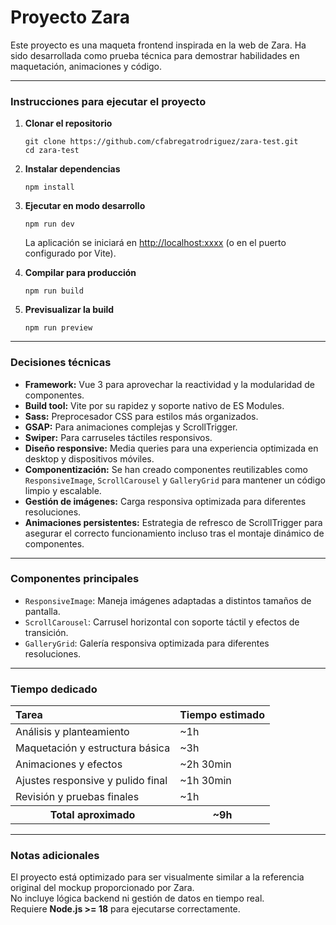 <h1>Proyecto Zara</h1>

<p>Este proyecto es una maqueta frontend inspirada en la web de Zara. Ha sido desarrollada como prueba técnica para demostrar habilidades en maquetación, animaciones y código.</p>

<hr>

<h3>Instrucciones para ejecutar el proyecto</h3>

<ol>
  <li><strong>Clonar el repositorio</strong>
    <pre><code>git clone https://github.com/cfabregatrodriguez/zara-test.git
cd zara-test</code></pre>
  </li>

  <li><strong>Instalar dependencias</strong>
    <pre><code>npm install</code></pre>
  </li>

  <li><strong>Ejecutar en modo desarrollo</strong>
    <pre><code>npm run dev</code></pre>
    <p>La aplicación se iniciará en <a href="http://localhost:xxxx">http://localhost:xxxx</a> (o en el puerto configurado por Vite).</p>
  </li>

  <li><strong>Compilar para producción</strong>
    <pre><code>npm run build</code></pre>
  </li>

  <li><strong>Previsualizar la build</strong>
    <pre><code>npm run preview</code></pre>
  </li>
</ol>

<hr>

<h3>Decisiones técnicas</h3>
<ul>
  <li><strong>Framework:</strong> Vue 3 para aprovechar la reactividad y la modularidad de componentes.</li>
  <li><strong>Build tool:</strong> Vite por su rapidez y soporte nativo de ES Modules.</li>
  <li><strong>Sass:</strong> Preprocesador CSS para estilos más organizados.</li>
  
  <li><strong>GSAP:</strong> Para animaciones complejas y ScrollTrigger.</li>
  <li><strong>Swiper:</strong> Para carruseles táctiles responsivos.</li>

  <li><strong>Diseño responsive:</strong> Media queries para una experiencia optimizada en desktop y dispositivos móviles.</li>
  <li><strong>Componentización:</strong> Se han creado componentes reutilizables como <code>ResponsiveImage</code>, <code>ScrollCarousel</code> y <code>GalleryGrid</code> para mantener un código limpio y escalable.</li>
  <li><strong>Gestión de imágenes:</strong> Carga responsiva optimizada para diferentes resoluciones.</li>
  <li><strong>Animaciones persistentes:</strong> Estrategia de refresco de ScrollTrigger para asegurar el correcto funcionamiento incluso tras el montaje dinámico de componentes.</li>
</ul>

<hr>

<h3>Componentes principales</h3>
<ul>
  <li><code>ResponsiveImage</code>: Maneja imágenes adaptadas a distintos tamaños de pantalla.</li>
  <li><code>ScrollCarousel</code>: Carrusel horizontal con soporte táctil y efectos de transición.</li>
  <li><code>GalleryGrid</code>: Galería responsiva optimizada para diferentes resoluciones.</li>
</ul>

<hr>

<h3>Tiempo dedicado</h3>
<table>
  <thead>
    <tr>
      <th style="text-align: left;">Tarea</th>
      <th style="text-align: left;">Tiempo estimado</th>
    </tr>
  </thead>
  <tbody>
    <tr>
      <td>Análisis y planteamiento</td>
      <td>~1h</td>
    </tr>
    <tr>
      <td>Maquetación y estructura básica</td>
      <td>~3h</td>
    </tr>
    <tr>
      <td>Animaciones y efectos</td>
      <td>~2h 30min</td>
    </tr>
    <tr>
      <td>Ajustes responsive y pulido final</td>
      <td>~1h 30min</td>
    </tr>
    <tr>
      <td>Revisión y pruebas finales</td>
      <td>~1h</td>
    </tr>
    <tr>
      <th>Total aproximado</th>
      <th>~9h</th>
    </tr>
  </tbody>
</table>

<hr>

<h3>Notas adicionales</h3>
<p>
  El proyecto está optimizado para ser visualmente similar a la referencia original del mockup proporcionado por Zara.<br>
  No incluye lógica backend ni gestión de datos en tiempo real.<br>
  Requiere <strong>Node.js >= 18</strong> para ejecutarse correctamente.
</p>
